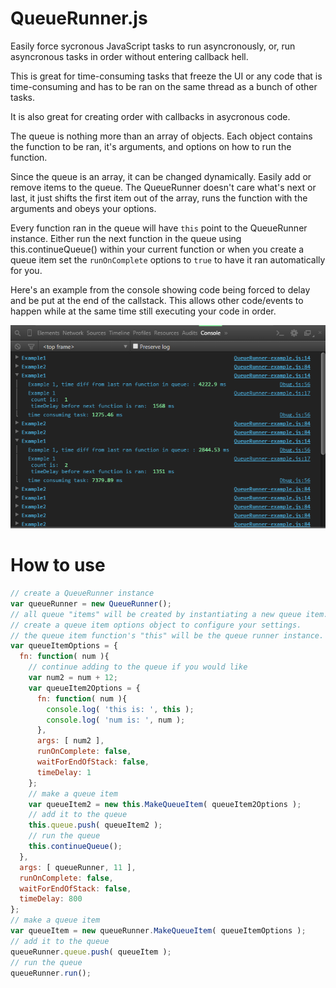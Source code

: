 # QueueRunner.js

Easily force sycronous JavaScript tasks to run asyncronously, or, 
run asyncronous tasks in order without entering callback hell.

This is great for time-consuming tasks that freeze the UI or any code
that is time-consuming and has to be ran on the same thread as a bunch
of other tasks.

It is also great for creating order with callbacks in asycronous code.

The queue is nothing more than an array of objects. Each object contains
the function to be ran, it's arguments, and options on how to run the
function. 

Since the queue is an array, it can be changed dynamically. Easily add or 
remove items to the queue. The QueueRunner doesn't care what's next or last, 
it just shifts the first item out of the array, runs the function with the
arguments and obeys your options. 

Every function ran in the queue will have ```this``` point to the QueueRunner instance.
Either run the next function in the queue using this.continueQueue() within
your current function or when you create a queue item set the ```runOnComplete```
options to ```true``` to have it ran automatically for you.

Here's an example from the console showing code being forced to delay
and be put at the end of the callstack. This allows other code/events
to happen while at the same time still executing your code in order.

![Screenshot](https://raw.githubusercontent.com/guillermoroblesjr/QueueRunner.js/master/running-example.PNG)

# How to use
```js
// create a QueueRunner instance
var queueRunner = new QueueRunner();
// all queue "items" will be created by instantiating a new queue item.
// create a queue item options object to configure your settings.
// the queue item function's "this" will be the queue runner instance.
var queueItemOptions = {
  fn: function( num ){
    // continue adding to the queue if you would like
    var num2 = num + 12;
    var queueItem2Options = {
      fn: function( num ){
        console.log( 'this is: ', this );
        console.log( 'num is: ', num );
      },
      args: [ num2 ],
      runOnComplete: false,
      waitForEndOfStack: false,
      timeDelay: 1
    };
    // make a queue item
    var queueItem2 = new this.MakeQueueItem( queueItem2Options ); 
    // add it to the queue
    this.queue.push( queueItem2 );
    // run the queue
    this.continueQueue();
  },
  args: [ queueRunner, 11 ],
  runOnComplete: false,
  waitForEndOfStack: false,
  timeDelay: 800
};
// make a queue item
var queueItem = new queueRunner.MakeQueueItem( queueItemOptions ); 
// add it to the queue
queueRunner.queue.push( queueItem );
// run the queue
queueRunner.run();
```
